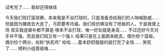 试考完了……
我却还得继续

今天我们班打篮球赛，本来我是不会打球的，只是准备去给我们的人呐喊助威……
但是因为猪痞去大连了，弓箭要考托福，我们班仿佛没有了抢板的人，于是我便上场
其实我连替补都不算是
根本不会打球，唯一好处就是身高……
不过还好今天对手并不强，而且我们班又有一个强人
结果只是在上面跑来跑去，偶尔抢个篮板，偶尔捡个两分，俗称“执死鸡”
哈哈……基本舒舒服服的就打完了全场……
笑死了……
顺利小组晋级咯……

<!-- ##{"timestamp":1181042790}## -->
